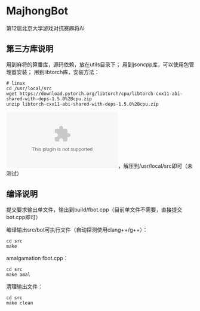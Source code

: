 # MajhongBot
第12届北京大学游戏对抗赛麻将AI

## 第三方库说明
用到麻将的算番库，源码依赖，放在utils目录下；
用到jsoncpp库，可以使用包管理器安装；
用到libtorch库，安装方法：

```shell
# linux
cd /usr/local/src
wget https://download.pytorch.org/libtorch/cpu/libtorch-cxx11-abi-shared-with-deps-1.5.0%2Bcpu.zip
unzip libtorch-cxx11-abi-shared-with-deps-1.5.0%2Bcpu.zip
```

![Mac OS 预编译包](https://download.pytorch.org/libtorch/cpu/libtorch-macos-1.5.0.zip)，解压到/usr/local/src即可（未测试）

## 编译说明
提交要求输出单文件，输出到build/fbot.cpp（目前单文件不需要，直接提交bot.cpp即可）

编译输出src/bot可执行文件（自动探测使用clang++/g++）：

```shell
cd src
make
```

amalgamation fbot.cpp：

```shell
cd src
make amal
```

清理输出文件：

```shell
cd src
make clean
```